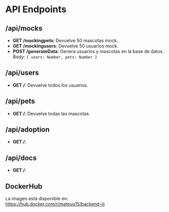 # API Endpoints

## /api/mocks

- **GET /mockingpets**: Devuelve 50 mascotas mock.
- **GET /mockingusers**: Devuelve 50 usuarios mock.
- **POST /generateData**: Genera usuarios y mascotas en la base de datos. Body: `{ users: Number, pets: Number }`

## /api/users

- **GET /**: Devuelve todos los usuarios.

## /api/pets

- **GET /**: Devuelve todas las mascotas.

## /api/adoption

- **GET /**:

## /api/docs

- **GET /**:

## DockerHub

La imagen está disponible en:  
https://hub.docker.com/r/mateuu15/backend-iii
